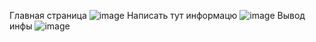 Главная страница
![image](https://github.com/user-attachments/assets/0abb3090-dbba-4a54-8cad-922c1225d12f)
Написать тут информацю
![image](https://github.com/user-attachments/assets/49a788d8-9014-49c2-b3ce-e6d389ab587d)
Вывод инфы
![image](https://github.com/user-attachments/assets/fb7a100d-cabb-44d9-89df-af2fad8d4554)
